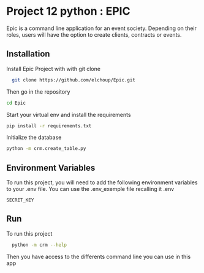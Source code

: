 
# Project 12 python : EPIC

Epic is a command line application for an event society. Depending on their roles, users will have the option to create clients, contracts or events. 



## Installation

Install Epic Project with with git clone

```bash
  git clone https://github.com/elchoup/Epic.git
```

Then go in the repository 

```bash
cd Epic
```

Start your virtual env and install the requirements 

```bash
pip install -r requirements.txt
```

Initialize the database 

```bash
python -m crm.create_table.py
```


    
## Environment Variables

To run this project, you will need to add the following environment variables to your .env file.
You can use the .env_exemple file recalling it .env

`SECRET_KEY`



## Run

To run this project

```bash
  python -m crm --help
```

Then you have access to the differents command line you can use in this app

